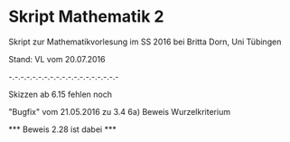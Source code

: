 # Skript Mathematik 2

Skript zur Mathematikvorlesung im SS 2016 bei Britta Dorn, Uni Tübingen

Stand: VL vom 20.07.2016

-.-.-.-.-.-.-.-.-.-.-.-.-.-.-.-.-.-.-

Skizzen ab 6.15 fehlen noch

"Bugfix" vom 21.05.2016 zu 3.4 6a) Beweis Wurzelkriterium

*** Beweis 2.28 ist dabei ***

